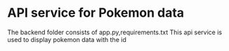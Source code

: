 # API service for Pokemon data
The backend folder consists of app.py,requirements.txt
This api service is used to display pokemon data with the id
